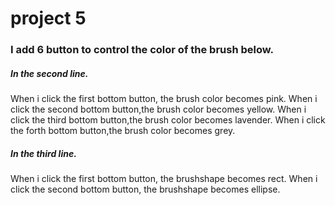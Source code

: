 
# project 5
### I add 6 button to control the color of the brush below.
 ##### In the second line.
When i click the first bottom button, the brush color becomes pink. 
When i click the second bottom button,the brush color becomes yellow.
When i click the third bottom button,the brush color becomes lavender.
When i click the forth bottom button,the brush color becomes grey.
 ##### In the third line.
 When i click the first bottom button, the brushshape becomes rect. 
  When i click the second bottom button, the brushshape becomes ellipse. 